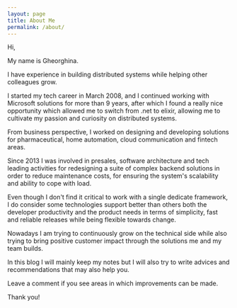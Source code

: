 ```yaml
---
layout: page
title: About Me
permalink: /about/
---
```


Hi,

My name is Gheorghina.

I have experience in building distributed systems while helping other colleagues grow.

I started my tech career in March 2008, and I continued working with Microsoft solutions for more than 9 years, after which I found a really nice opportunity which allowed me to switch from .net to elixir, allowing me to cultivate my passion and curiosity on distributed systems. 

From business perspective, I worked on designing and developing solutions for pharmaceutical, home automation, cloud communication and fintech areas. 

Since 2013 I was involved in presales, software architecture and tech leading activities for redesigning a suite of complex backend solutions in order to reduce maintenance costs, for ensuring the system's scalability and ability to cope with load.   

Even though I don't find it critical to work with a single dedicate framework, I do consider some technologies support better than others both the developer productivity and the product needs in terms of simplicity, fast and reliable releases while being flexible towards change. 

Nowadays I am trying to continuously grow on the technical side while also trying to bring positive customer impact through the solutions me and my team builds.  

In this blog I will mainly keep my notes but I will also try to write advices and recommendations that may also help you.

Leave a comment if you see areas in which improvements can be made.

Thank you! 
